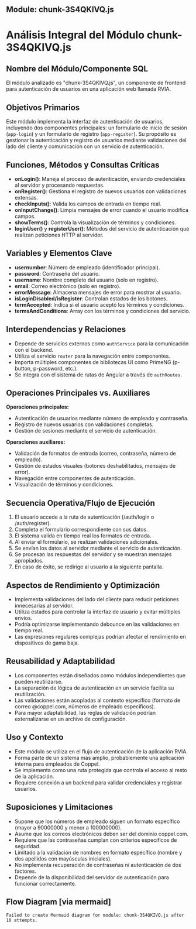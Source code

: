 ## Module: chunk-3S4QKIVQ.js

# Análisis Integral del Módulo chunk-3S4QKIVQ.js

## Nombre del Módulo/Componente SQL
El módulo analizado es "chunk-3S4QKIVQ.js", un componente de frontend para autenticación de usuarios en una aplicación web llamada RVIA.

## Objetivos Primarios
Este módulo implementa la interfaz de autenticación de usuarios, incluyendo dos componentes principales: un formulario de inicio de sesión (`app-login`) y un formulario de registro (`app-register`). Su propósito es gestionar la autenticación y registro de usuarios mediante validaciones del lado del cliente y comunicación con un servicio de autenticación.

## Funciones, Métodos y Consultas Críticas
- **onLogin()**: Maneja el proceso de autenticación, enviando credenciales al servidor y procesando respuestas.
- **onRegister()**: Gestiona el registro de nuevos usuarios con validaciones extensas.
- **checkInputs()**: Valida los campos de entrada en tiempo real.
- **onInputChange()**: Limpia mensajes de error cuando el usuario modifica campos.
- **showTerms()**: Controla la visualización de términos y condiciones.
- **loginUser()** y **registerUser()**: Métodos del servicio de autenticación que realizan peticiones HTTP al servidor.

## Variables y Elementos Clave
- **usernumber**: Número de empleado (identificador principal).
- **password**: Contraseña del usuario.
- **username**: Nombre completo del usuario (solo en registro).
- **email**: Correo electrónico (solo en registro).
- **errorMessage**: Almacena mensajes de error para mostrar al usuario.
- **isLoginDisabled/isRegister**: Controlan estados de los botones.
- **termAccepted**: Indica si el usuario aceptó los términos y condiciones.
- **termsAndConditions**: Array con los términos y condiciones del servicio.

## Interdependencias y Relaciones
- Depende de servicios externos como `authService` para la comunicación con el backend.
- Utiliza el servicio `router` para la navegación entre componentes.
- Importa múltiples componentes de bibliotecas UI como PrimeNG (p-button, p-password, etc.).
- Se integra con el sistema de rutas de Angular a través de `authRoutes`.

## Operaciones Principales vs. Auxiliares
**Operaciones principales:**
- Autenticación de usuarios mediante número de empleado y contraseña.
- Registro de nuevos usuarios con validaciones completas.
- Gestión de sesiones mediante el servicio de autenticación.

**Operaciones auxiliares:**
- Validación de formatos de entrada (correo, contraseña, número de empleado).
- Gestión de estados visuales (botones deshabilitados, mensajes de error).
- Navegación entre componentes de autenticación.
- Visualización de términos y condiciones.

## Secuencia Operativa/Flujo de Ejecución
1. El usuario accede a la ruta de autenticación (/auth/login o /auth/register).
2. Completa el formulario correspondiente con sus datos.
3. El sistema valida en tiempo real los formatos de entrada.
4. Al enviar el formulario, se realizan validaciones adicionales.
5. Se envían los datos al servidor mediante el servicio de autenticación.
6. Se procesan las respuestas del servidor y se muestran mensajes apropiados.
7. En caso de éxito, se redirige al usuario a la siguiente pantalla.

## Aspectos de Rendimiento y Optimización
- Implementa validaciones del lado del cliente para reducir peticiones innecesarias al servidor.
- Utiliza estados para controlar la interfaz de usuario y evitar múltiples envíos.
- Podría optimizarse implementando debounce en las validaciones en tiempo real.
- Las expresiones regulares complejas podrían afectar el rendimiento en dispositivos de gama baja.

## Reusabilidad y Adaptabilidad
- Los componentes están diseñados como módulos independientes que pueden reutilizarse.
- La separación de lógica de autenticación en un servicio facilita su reutilización.
- Las validaciones están acopladas al contexto específico (formato de correo @coppel.com, números de empleado específicos).
- Para mayor adaptabilidad, las reglas de validación podrían externalizarse en un archivo de configuración.

## Uso y Contexto
- Este módulo se utiliza en el flujo de autenticación de la aplicación RVIA.
- Forma parte de un sistema más amplio, probablemente una aplicación interna para empleados de Coppel.
- Se implementa como una ruta protegida que controla el acceso al resto de la aplicación.
- Requiere conexión a un backend para validar credenciales y registrar usuarios.

## Suposiciones y Limitaciones
- Supone que los números de empleado siguen un formato específico (mayor a 90000000 y menor a 100000000).
- Asume que los correos electrónicos deben ser del dominio coppel.com.
- Requiere que las contraseñas cumplan con criterios específicos de seguridad.
- Limitado a la validación de nombres en formato específico (nombre y dos apellidos con mayúsculas iniciales).
- No implementa recuperación de contraseñas ni autenticación de dos factores.
- Depende de la disponibilidad del servidor de autenticación para funcionar correctamente.
## Flow Diagram [via mermaid]
```mermaid
Failed to create Mermaid diagram for module: chunk-3S4QKIVQ.js after 10 attempts.
```
